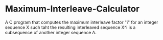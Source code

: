# Maximum-Interleave-Calculator
 A C program that computes the maximum interleave factor "i" for an integer sequence X such taht the resulting interleaved sequence X^i is a subsequence of another integer sequence A.
